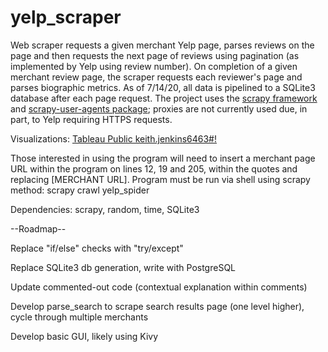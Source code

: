 # yelp_scraper
Web scraper requests a given merchant Yelp page, parses reviews on the page and then requests the next page of reviews using pagination (as implemented by Yelp using review number). On completion of a given merchant review page, the scraper requests each reviewer's page and parses biographic metrics. As of 7/14/20, all data is pipelined to a SQLite3 database after each page request. The project uses the [scrapy framework](https://github.com/scrapy) and [scrapy-user-agents package](https://pypi.org/project/scrapy-user-agents/); proxies are not currently used due, in part, to Yelp requiring HTTPS requests.

Visualizations: [Tableau Public keith.jenkins6463#!](https://public.tableau.com/profile/keith.jenkins6463#!/)

Those interested in using the program will need to insert a merchant page URL within the program on lines 12, 19 and 205, within the quotes and replacing [MERCHANT URL]. Program must be run via shell using scrapy method: scrapy crawl yelp_spider

Dependencies: scrapy, random, time, SQLite3

--Roadmap--

Replace "if/else" checks with "try/except"

Replace SQLite3 db generation, write with PostgreSQL

Update commented-out code (contextual explanation within comments)

Develop parse_search to scrape search results page (one level higher), cycle through multiple merchants

Develop basic GUI, likely using Kivy
